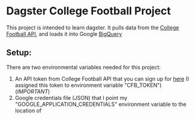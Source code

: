 # Dagster College Football Project
This project is intended to learn dagster. It pulls data from the [College Football API](https://collegefootballdata.com/), and loads it into Google [BigQuery](https://cloud.google.com/bigquery)

## Setup:
There are two environmental variables needed for this project:
1. An API token from College Football API that you can sign up for [here](https://collegefootballdata.com/key) (I assigned this token to environment variable "CFB_TOKEN")(*IMPORTANT*)
2. Google credentials file (JSON) that I point my "GOOGLE_APPLICATION_CREDENTIALS" environment variable to the location of
